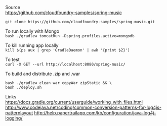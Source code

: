 Source  
https://github.com/cloudfoundry-samples/spring-music

`git clone https://github.com/cloudfoundry-samples/spring-music.git`

To run locally with Mongo  
`bash ./gradlew tomcatRun -Dspring.profiles.active=mongodb`

To kill running app locally  
`kill $(ps aux | grep 'GradleDaemon' | awk '{print $2}')`

To test  
`curl -X GET --url http://localhost:8080/spring-music/`

To build and distribute .zip and .war  
```shell
bash ./gradlew clean war copyWar zipStatic && \
bash ./deploy.sh
```

Links  
https://docs.gradle.org/current/userguide/working_with_files.html
http://www.codejava.net/coding/common-conversion-patterns-for-log4js-patternlayout
http://help.papertrailapp.com/kb/configuration/java-log4j-logging/